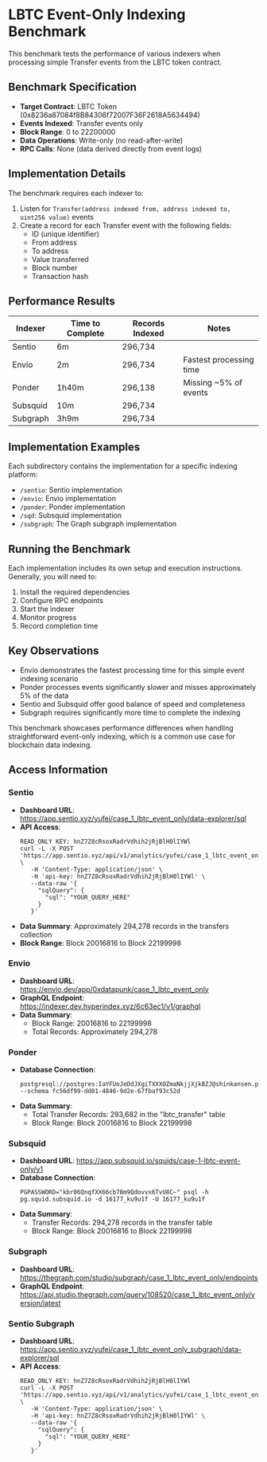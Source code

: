 # LBTC Event-Only Indexing Benchmark

This benchmark tests the performance of various indexers when processing simple Transfer events from the LBTC token contract.

## Benchmark Specification

- **Target Contract**: LBTC Token (0x8236a87084f8B84306f72007F36F2618A5634494)
- **Events Indexed**: Transfer events only
- **Block Range**: 0 to 22200000
- **Data Operations**: Write-only (no read-after-write)
- **RPC Calls**: None (data derived directly from event logs)

## Implementation Details

The benchmark requires each indexer to:
1. Listen for `Transfer(address indexed from, address indexed to, uint256 value)` events
2. Create a record for each Transfer event with the following fields:
   - ID (unique identifier)
   - From address
   - To address
   - Value transferred
   - Block number
   - Transaction hash

## Performance Results

| Indexer  | Time to Complete | Records Indexed | Notes |
|----------|------------------|----------------|-------|
| Sentio   | 6m               | 296,734        | |
| Envio    | 2m               | 296,734        | Fastest processing time |
| Ponder   | 1h40m            | 296,138        | Missing ~5% of events |
| Subsquid | 10m              | 296,734        | |
| Subgraph | 3h9m             | 296,734        | |

## Implementation Examples

Each subdirectory contains the implementation for a specific indexing platform:
- `/sentio`: Sentio implementation 
- `/envio`: Envio implementation
- `/ponder`: Ponder implementation
- `/sqd`: Subsquid implementation
- `/subgraph`: The Graph subgraph implementation

## Running the Benchmark

Each implementation includes its own setup and execution instructions. Generally, you will need to:

1. Install the required dependencies
2. Configure RPC endpoints
3. Start the indexer
4. Monitor progress
5. Record completion time

## Key Observations

- Envio demonstrates the fastest processing time for this simple event indexing scenario
- Ponder processes events significantly slower and misses approximately 5% of the data
- Sentio and Subsquid offer good balance of speed and completeness
- Subgraph requires significantly more time to complete the indexing

This benchmark showcases performance differences when handling straightforward event-only indexing, which is a common use case for blockchain data indexing.

## Access Information

### Sentio
- **Dashboard URL**: https://app.sentio.xyz/yufei/case_1_lbtc_event_only/data-explorer/sql
- **API Access**: 
  ```
  READ_ONLY KEY: hnZ7Z8cRsoxRadrVdhih2jRjBlH0lIYWl
  curl -L -X POST 'https://app.sentio.xyz/api/v1/analytics/yufei/case_1_lbtc_event_only/sql/execute' \
     -H 'Content-Type: application/json' \
     -H 'api-key: hnZ7Z8cRsoxRadrVdhih2jRjBlH0lIYWl' \
     --data-raw '{
       "sqlQuery": {
         "sql": "YOUR_QUERY_HERE"
       }
     }'
  ```
- **Data Summary**: Approximately 294,278 records in the transfers collection
- **Block Range**: Block 20016816 to Block 22199998

### Envio
- **Dashboard URL**: https://envio.dev/app/0xdatapunk/case_1_lbtc_event_only
- **GraphQL Endpoint**: https://indexer.dev.hyperindex.xyz/6c63ec1/v1/graphql
- **Data Summary**: 
  - Block Range: 20016816 to 22199998
  - Total Records: Approximately 294,278

### Ponder
- **Database Connection**:
  ```
  postgresql://postgres:IaYFUoJeDdJXgiTXXXOZmaNkjjXjkBZJ@shinkansen.proxy.rlwy.net:29835/railway
  --schema fc56df99-dd01-4846-9d2e-67fbaf93c52d
  ```
- **Data Summary**:
  - Total Transfer Records: 293,682 in the "lbtc_transfer" table
  - Block Range: Block 20016816 to Block 22199998

### Subsquid
- **Dashboard URL**: https://app.subsquid.io/squids/case-1-lbtc-event-only/v1
- **Database Connection**:
  ```
  PGPASSWORD="kbr06QnqfXX66cb7Bm9Qdovvx6TvU8C~" psql -h pg.squid.subsquid.io -d 16177_ku9u1f -U 16177_ku9u1f
  ```
- **Data Summary**:
  - Transfer Records: 294,278 records in the transfer table
  - Block Range: Block 20016816 to Block 22199998

### Subgraph
- **Dashboard URL**: https://thegraph.com/studio/subgraph/case_1_lbtc_event_only/endpoints
- **GraphQL Endpoint**: https://api.studio.thegraph.com/query/108520/case_1_lbtc_event_only/version/latest

### Sentio Subgraph
- **Dashboard URL**: https://app.sentio.xyz/yufei/case_1_lbtc_event_only_subgraph/data-explorer/sql
- **API Access**:
  ```
  READ_ONLY KEY: hnZ7Z8cRsoxRadrVdhih2jRjBlH0lIYWl
  curl -L -X POST 'https://app.sentio.xyz/api/v1/analytics/yufei/case_1_lbtc_event_only_subgraph/sql/execute' \
     -H 'Content-Type: application/json' \
     -H 'api-key: hnZ7Z8cRsoxRadrVdhih2jRjBlH0lIYWl' \
     --data-raw '{
       "sqlQuery": {
         "sql": "YOUR_QUERY_HERE"
       }
     }'
  ```

